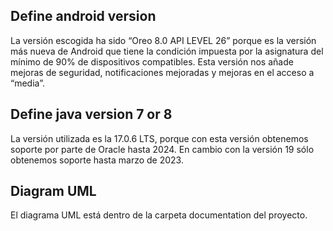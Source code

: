 ## Define android version

La versión escogida ha sido “Oreo 8.0 API LEVEL 26” porque es la versión más nueva de Android que tiene la condición impuesta por la asignatura del mínimo de 90% de dispositivos compatibles.
Esta versión nos añade mejoras de seguridad, notificaciones mejoradas y mejoras en el acceso a “media”.

## Define java version 7 or 8

La versión utilizada es la 17.0.6 LTS, porque con esta versión obtenemos soporte por parte de Oracle hasta 2024. En cambio con la versión 19 sólo
obtenemos soporte hasta marzo de 2023.

## Diagram UML
El diagrama UML está dentro de la carpeta documentation del proyecto.
